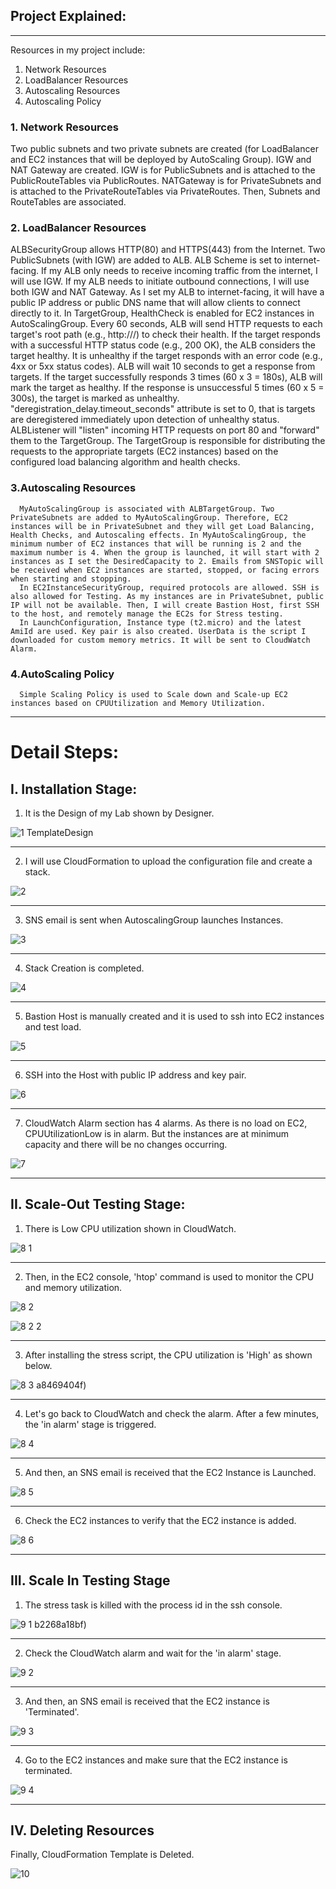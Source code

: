 ## Project Explained:
---
 Resources in my project include: 
1. Network Resources
2. LoadBalancer Resources
3. Autoscaling Resources
4. Autoscaling Policy



### 1. Network Resources
Two public subnets and two private subnets are created (for LoadBalancer and EC2 instances that will be deployed by AutoScaling Group). IGW and NAT Gateway are created. IGW is for PublicSubnets and is attached to the PublicRouteTables via PublicRoutes. NATGateway is for PrivateSubnets and is attached to the PrivateRouteTables via PrivateRoutes. Then, Subnets and RouteTables are associated.

### 2. LoadBalancer Resources
ALBSecurityGroup allows HTTP(80) and HTTPS(443) from the Internet. Two PublicSubnets (with IGW) are added to ALB. ALB Scheme is set to internet-facing. If my ALB only needs to receive incoming traffic from the internet, I will use IGW. If my ALB needs to initiate outbound connections, I will use both IGW and NAT Gateway.
As I set my ALB to internet-facing, it will have a public IP address or public DNS name that will allow clients to connect directly to it.
      In TargetGroup, HealthCheck is enabled for EC2 instances in AutoScalingGroup. Every 60 seconds, ALB will send HTTP requests to each target's root path (e.g., http://<target-ip>/) to check their health. If the target responds with a successful HTTP status code (e.g., 200 OK), the ALB considers the target healthy. It is unhealthy if the target responds with an error code (e.g., 4xx or 5xx status codes). ALB will wait 10 seconds to get a response from targets. If the target successfully responds 3 times (60 x 3 = 180s), ALB will mark the target as healthy. If the response is unsuccessful 5 times (60 x 5 = 300s), the target is marked as unhealthy. "deregistration_delay.timeout_seconds" attribute is set to 0, that is targets are deregistered immediately upon detection of unhealthy status.
      ALBListener will "listen" incoming HTTP requests on port 80 and "forward" them to the TargetGroup. The TargetGroup is responsible for distributing the requests to the appropriate targets (EC2 instances) based on the configured load balancing algorithm and health checks.

### 3.Autoscaling Resources
      MyAutoScalingGroup is associated with ALBTargetGroup. Two PrivateSubnets are added to MyAutoScalingGroup. Therefore, EC2 instances will be in PrivateSubnet and they will get Load Balancing, Health Checks, and Autoscaling effects. In MyAutoScalingGroup, the minimum number of EC2 instances that will be running is 2 and the maximum number is 4. When the group is launched, it will start with 2 instances as I set the DesiredCapacity to 2. Emails from SNSTopic will be received when EC2 instances are started, stopped, or facing errors when starting and stopping.
      In EC2InstanceSecurityGroup, required protocols are allowed. SSH is also allowed for Testing. As my instances are in PrivateSubnet, public IP will not be available. Then, I will create Bastion Host, first SSH to the host, and remotely manage the EC2s for Stress testing.
      In LaunchConfiguration, Instance type (t2.micro) and the latest AmiId are used. Key pair is also created. UserData is the script I downloaded for custom memory metrics. It will be sent to CloudWatch Alarm.

### 4.AutoScaling Policy 
      Simple Scaling Policy is used to Scale down and Scale-up EC2 instances based on CPUUtilization and Memory Utilization. 

---
# Detail Steps:

## I. Installation Stage:

1. It is the Design of my Lab shown by Designer.

![1 TemplateDesign](https://github.com/aungswanhtetpaing/AutoScalingLab/assets/135700688/9a6de146-25ee-40f1-9cbd-711bd73c5596)

---
2. I will use CloudFormation to upload the configuration file and create a stack.

![2](https://github.com/aungswanhtetpaing/AutoScalingLab/assets/135700688/26565072-128e-498b-a004-2ba353364e06)

---
3. SNS email is sent when AutoscalingGroup launches Instances.

![3](https://github.com/aungswanhtetpaing/AutoScalingLab/assets/135700688/ac63733f-a377-4647-adc4-6f61e5ff5445)

---
4. Stack Creation is completed.

![4](https://github.com/aungswanhtetpaing/AutoScalingLab/assets/135700688/4d258f41-b62f-439f-94dc-b6c9d776d094)

---
5. Bastion Host is manually created and it is used to ssh into EC2 instances and test load.

![5](https://github.com/aungswanhtetpaing/AutoScalingLab/assets/135700688/7b927a13-f10c-48ce-9398-6235f72118c5)

---
6. SSH into the Host with public IP address and key pair.

![6](https://github.com/aungswanhtetpaing/AutoScalingLab/assets/135700688/76490d5a-2283-432b-a1ce-072bf4c30b5c)

---
7. CloudWatch Alarm section has 4 alarms. As there is no load on EC2, CPUUtilizationLow is in alarm. But the instances are at minimum capacity and there will be no changes occurring.

![7](https://github.com/aungswanhtetpaing/AutoScalingLab/assets/135700688/49ea79b9-486f-48ab-a92e-89d54d7b0064)

---

## II. Scale-Out Testing Stage:

1. There is Low CPU utilization shown in CloudWatch.

![8 1](https://github.com/aungswanhtetpaing/AutoScalingLab/assets/135700688/d6ac8c8d-14b4-4458-a1f1-1fec27cd6e4a)

---
2. Then, in the EC2 console, 'htop' command is used to monitor the CPU and memory utilization.

![8 2](https://github.com/aungswanhtetpaing/AutoScalingLab/assets/135700688/ac2bff2f-6482-45fe-87fd-0e206aae25a7)

![8 2 2](https://github.com/aungswanhtetpaing/AutoScalingLab/assets/135700688/33e9b720-8317-463a-91bf-e17a8469404f) 

---
3. After installing the stress script, the CPU utilization is 'High' as shown below.

![8 3](https://github.com/aungswanhtetpaing/AutoScalingLab/assets/135700688/3fff8597-3d18-44b8-a569-ac7187520d58)
a8469404f)

---
4. Let's go back to CloudWatch and check the alarm. After a few minutes, the 'in alarm' stage is triggered.

![8 4](https://github.com/aungswanhtetpaing/AutoScalingLab/assets/135700688/b8be29aa-8c0a-4b12-b1f3-2ed0f029482e)

---
5. And then, an SNS email is received that the EC2 Instance is Launched.

![8 5](https://github.com/aungswanhtetpaing/AutoScalingLab/assets/135700688/8c626745-bd52-4612-a0aa-43a5db93c8b2)

---
6. Check the EC2 instances to verify that the EC2 instance is added.

![8 6](https://github.com/aungswanhtetpaing/AutoScalingLab/assets/135700688/52d9e2b1-f55d-426d-b37b-38b2268a18bf)

---

## III. Scale In Testing Stage


1. The stress task is killed with the process id in the ssh console.

![9 1](https://github.com/aungswanhtetpaing/AutoScalingLab/assets/135700688/f292efa1-3f75-4f03-8622-cdae5ba6db5d)
b2268a18bf)

---
2. Check the CloudWatch alarm and wait for the 'in alarm' stage.

![9 2](https://github.com/aungswanhtetpaing/AutoScalingLab/assets/135700688/5eaeb3c9-01e6-4392-9d82-a46e179ea12b)

---
3. And then, an SNS email is received that the EC2 instance is 'Terminated'.

![9 3](https://github.com/aungswanhtetpaing/AutoScalingLab/assets/135700688/8e38ff37-a263-452a-99b0-4db20cdb8c30)

---
4. Go to the EC2 instances and make sure that the EC2 instance is terminated.

![9 4](https://github.com/aungswanhtetpaing/AutoScalingLab/assets/135700688/24625aa3-6253-4525-b6df-0dd18b6323c9)

---
## IV. Deleting Resources

Finally, CloudFormation Template is Deleted. 

![10](https://github.com/aungswanhtetpaing/AutoScalingLab/assets/135700688/4220e33e-c582-441b-9516-ab4da9cbd567)
